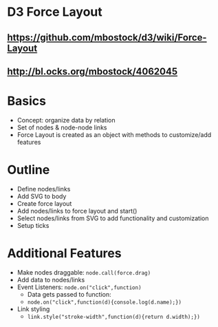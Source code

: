 # D3 Force Layout #
## https://github.com/mbostock/d3/wiki/Force-Layout ##
## http://bl.ocks.org/mbostock/4062045 ##


# Basics #

+ Concept: organize data by relation
+ Set of nodes & node-node links
+ Force Layout is created as an object with methods to customize/add features

# Outline #

+ Define nodes/links
+ Add SVG to body
+ Create force layout
+ Add nodes/links to force layout and start()
+ Select nodes/links from SVG to add functionality and customization
+ Setup ticks

# Additional Features #

+ Make nodes draggable: `node.call(force.drag)` 
+ Add data to nodes/links
+ Event Listeners: `node.on("click",function)`
  + Data gets passed to function:
  + `node.on("click",function(d){console.log(d.name);})`
+ Link styling
  + `link.style("stroke-width",function(d){return d.width);})`

















